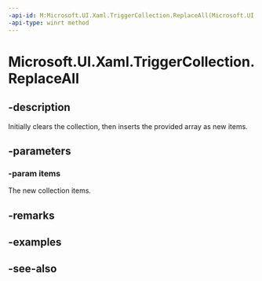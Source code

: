 ```yaml
---
-api-id: M:Microsoft.UI.Xaml.TriggerCollection.ReplaceAll(Microsoft.UI.Xaml.TriggerBase[])
-api-type: winrt method
---
```


<!-- Method syntax
public void ReplaceAll(Windows.UI.Xaml.TriggerBase[] items)
-->

# Microsoft.UI.Xaml.TriggerCollection.ReplaceAll

## -description
Initially clears the collection, then inserts the provided array as new items.

## -parameters
### -param items
The new collection items.

## -remarks

## -examples

## -see-also
